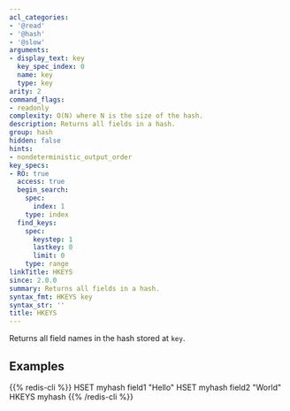 ```yaml
---
acl_categories:
- '@read'
- '@hash'
- '@slow'
arguments:
- display_text: key
  key_spec_index: 0
  name: key
  type: key
arity: 2
command_flags:
- readonly
complexity: O(N) where N is the size of the hash.
description: Returns all fields in a hash.
group: hash
hidden: false
hints:
- nondeterministic_output_order
key_specs:
- RO: true
  access: true
  begin_search:
    spec:
      index: 1
    type: index
  find_keys:
    spec:
      keystep: 1
      lastkey: 0
      limit: 0
    type: range
linkTitle: HKEYS
since: 2.0.0
summary: Returns all fields in a hash.
syntax_fmt: HKEYS key
syntax_str: ''
title: HKEYS
---
```

Returns all field names in the hash stored at `key`.

## Examples

{{% redis-cli %}}
HSET myhash field1 "Hello"
HSET myhash field2 "World"
HKEYS myhash
{{% /redis-cli %}}

